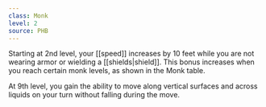 ```yaml
---
class: Monk
level: 2
source: PHB
---
```


Starting at 2nd level, your [[speed]] increases by 10 feet while you are not wearing armor or wielding a [[shields|shield]]. This bonus increases when you reach certain monk levels, as shown in the Monk table.

At 9th level, you gain the ability to move along vertical surfaces and across liquids on your turn without falling during the move.
